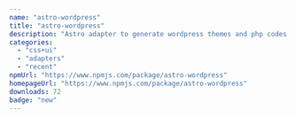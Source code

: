 ```yaml
---
name: "astro-wordpress"
title: "astro-wordpress"
description: "Astro adapter to generate wordpress themes and php codes."
categories:
  - "css+ui"
  - "adapters"
  - "recent"
npmUrl: "https://www.npmjs.com/package/astro-wordpress"
homepageUrl: "https://www.npmjs.com/package/astro-wordpress"
downloads: 72
badge: "new"
---
```

